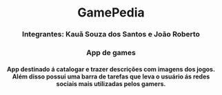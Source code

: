 <center><h1>GamePedia</h1>
<h3>Integrantes: Kauã Souza dos Santos e João Roberto</h3>
<h3>App de games</h3>
<h4>App destinado á catalogar e trazer descrições com imagens dos jogos. Além disso possui uma barra de tarefas que leva o usuário ás redes sociais mais utilizadas pelos gamers.</h4>
</center>
